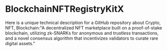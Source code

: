 # BlockchainNFTRegistryKitX
Here is a unique technical description for a GitHub repository about Crypto, NFT, Blockchain:"A decentralized NFT marketplace built on a proof-of-stake blockchain, utilizing zk-SNARKs for anonymous and trustless transactions, and a novel consensus algorithm that incentivizes validators to curate rare digital assets."
